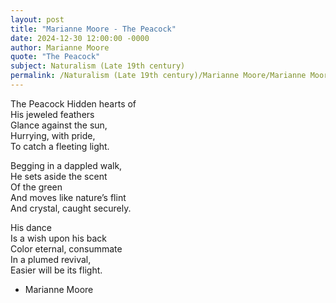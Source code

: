 ```yaml
---
layout: post
title: "Marianne Moore - The Peacock"
date: 2024-12-30 12:00:00 -0000
author: Marianne Moore
quote: "The Peacock"
subject: Naturalism (Late 19th century)
permalink: /Naturalism (Late 19th century)/Marianne Moore/Marianne Moore - The Peacock
---
```


The Peacock
Hidden hearts of  
His jeweled feathers  
Glance against the sun,  
Hurrying, with pride,  
To catch a fleeting light.

Begging in a dappled walk,  
He sets aside the scent  
Of the green  
And moves like nature’s flint  
And crystal, caught securely.

His dance  
Is a wish upon his back  
Color eternal, consummate  
In a plumed revival,  
Easier will be its flight.


- Marianne Moore
